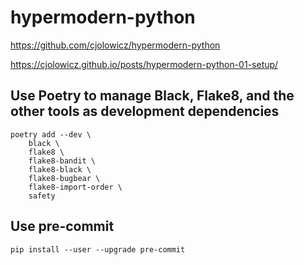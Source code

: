 # hypermodern-python

https://github.com/cjolowicz/hypermodern-python

https://cjolowicz.github.io/posts/hypermodern-python-01-setup/

## Use Poetry to manage Black, Flake8, and the other tools as development dependencies

```
poetry add --dev \
    black \
    flake8 \
    flake8-bandit \
    flake8-black \
    flake8-bugbear \
    flake8-import-order \
    safety
```

## Use pre-commit

```
pip install --user --upgrade pre-commit
```
